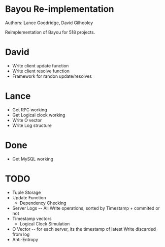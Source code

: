 # Bayou Re-implementation

Authors: Lance Goodridge, David Gilhooley

Reimplementation of Bayou for 518 projects.

# David 

* Write client update function
* Write client resolve function
* Framework for randon update/resolves

# Lance 

* Get RPC working
* Get Logical clock working
* Write O vector
* Write Log structure

# Done

* Get MySQL working

# TODO

* Tuple Storage 
* Update Function
    * Dependency Checking 
* Server Logs -- All Write operations, sorted by Timestamp + commited or not
* Timestamp vectors
    * Logical Clock Simulation
* O Vector -- for each server, its the timestamp of latest Write discarded from log
* Anti-Entropy

